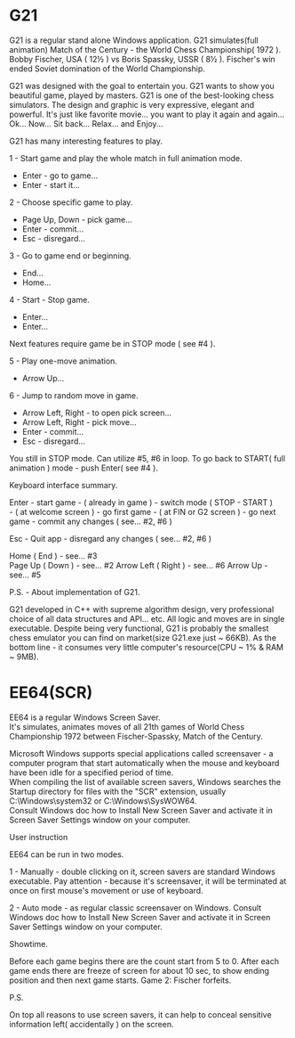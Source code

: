 # G21

G21 is a regular stand alone Windows application.
G21 simulates(full animation) Match of the Century - the World Chess Championship( 1972 ).
Bobby Fischer, USA ( 12½ ) vs Boris Spassky, USSR ( 8½ ). 
Fischer's win ended Soviet domination of the World Championship.

G21 was designed with the goal to entertain you.
G21 wants to show you beautiful game, played by masters.
G21 is one of the best-looking chess simulators.
The design and graphic is very expressive, elegant and powerful.
It's just like favorite movie... you want to play it again and again...
Ok... Now... 
Sit back... Relax... and Enjoy...

G21 has many interesting features to play.

1 - Start game and play the whole match in full animation mode.
   - Enter - go to game...
   - Enter - start it...

2 - Choose specific game to play. 
   - Page Up, Down - pick game...
   - Enter - commit...
   - Esc - disregard...

3 - Go to game end or beginning.
   - End...
   - Home...   

4 - Start - Stop game. 
   - Enter...
   - Enter...

Next features require game be in STOP mode ( see #4 ).

5 - Play one-move animation. 
   - Arrow Up... 
  
6 - Jump to random move in game.
   - Arrow Left, Right - to open pick screen...
   - Arrow Left, Right - pick move...
   - Enter - commit...
   - Esc - disregard...

You still in STOP mode.
Can utilize #5, #6 in loop. 
To go back to START( full animation ) mode - push Enter( see #4 ). 
                 
Keyboard interface summary.

Enter - start game
        - ( already in game ) - switch mode ( STOP - START )   
        - ( at welcome screen ) - go first game
        - ( at FIN or G2 screen ) - go next game
        - commit any changes ( see... #2, #6 )
 
Esc - Quit app
      - disregard any changes ( see... #2, #6 )

Home ( End ) - see... #3  
Page Up ( Down ) -  see... #2
Arrow Left ( Right )  -  see... #6
Arrow Up    -  see... #5

P.S. - About implementation of G21.

G21 developed in C++ with supreme algorithm design, very professional choice of all data structures and API... etc.
All logic and moves are in single executable. 
Despite being very functional, G21 is probably the smallest chess emulator you can find on market(size G21.exe just ~ 66KB).
As the bottom line - it consumes very little computer's resource(CPU ~ 1% & RAM ~ 9MB).

# EE64(SCR)

EE64 is a regular Windows Screen Saver.  
It's simulates, animates moves of all 21th games of World Chess Championship 1972 between Fischer-Spassky, Match of the Century.

Microsoft Windows supports special applications called screensaver - a computer program that start automatically when the mouse and keyboard have been idle
for a specified period of time.  
When compiling the list of available screen savers, Windows searches the Startup directory for files with the "SCR" extension, usually C:\Windows\system32 
or C:\Windows\SysWOW64.  
Consult Windows doc how to Install New Screen Saver and activate it in Screen Saver Settings window on your computer.

User instruction

EE64 can be run in two modes.

1 - Manually - double clicking on it, screen savers are standard Windows executable.   Pay attention - because it's screensaver, it will be terminated at         once on first mouse's movement or use of keyboard.

2 - Auto mode - as regular classic screensaver on Windows.   Consult Windows doc how to Install New Screen Saver and activate it in Screen Saver Settings         window on your computer.  
      
Showtime.

Before each game begins there are the count start from 5 to 0.   After each game ends there are freeze of screen for about 10 sec, to show ending position and then next game starts.   Game 2: Fischer forfeits.

P.S.

On top all reasons to use screen savers, it can help to conceal sensitive information left( accidentally ) on the screen.
